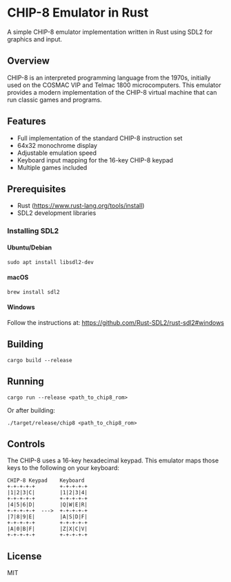 # CHIP-8 Emulator in Rust

A simple CHIP-8 emulator implementation written in Rust using SDL2 for graphics and input.

## Overview

CHIP-8 is an interpreted programming language from the 1970s, initially used on the COSMAC VIP and Telmac 1800 microcomputers. This emulator provides a modern implementation of the CHIP-8 virtual machine that can run classic games and programs.

## Features

- Full implementation of the standard CHIP-8 instruction set
- 64x32 monochrome display
- Adjustable emulation speed
- Keyboard input mapping for the 16-key CHIP-8 keypad
- Multiple games included

## Prerequisites

- Rust (https://www.rust-lang.org/tools/install)
- SDL2 development libraries

### Installing SDL2

#### Ubuntu/Debian
```
sudo apt install libsdl2-dev
```

#### macOS
```
brew install sdl2
```

#### Windows
Follow the instructions at: https://github.com/Rust-SDL2/rust-sdl2#windows

## Building

```
cargo build --release
```

## Running

```
cargo run --release <path_to_chip8_rom>
```

Or after building:
```
./target/release/chip8 <path_to_chip8_rom>
```

## Controls

The CHIP-8 uses a 16-key hexadecimal keypad. This emulator maps those keys to the following on your keyboard:

```
CHIP-8 Keypad    Keyboard
+-+-+-+-+        +-+-+-+-+
|1|2|3|C|        |1|2|3|4|
+-+-+-+-+        +-+-+-+-+
|4|5|6|D|        |Q|W|E|R|
+-+-+-+-+  --->  +-+-+-+-+
|7|8|9|E|        |A|S|D|F|
+-+-+-+-+        +-+-+-+-+
|A|0|B|F|        |Z|X|C|V|
+-+-+-+-+        +-+-+-+-+
```

## License

MIT
